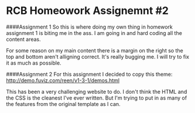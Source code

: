 # RCB Homeowork Assignemnt #2

####Assignment 1
So this is where doing my own thing in homework assignment 1 is biting me in the ass. I am going in and hard coding all the content areas.

For some reason on my main content there is a margin on the right so the top and bottom aren't alligning correct. It's really bugging me.  I will try to fix it as much as possible.

####Assignment 2
For this assignment I decided to copy this theme: 
http://demo.fuviz.com/reen/v1-3-1/demos.html

This has been a very challenging website to do. I don't think the HTML and the CSS is the cleanest I've ever written. But I'm trying to put in as many of the features from the original template as I can. 

